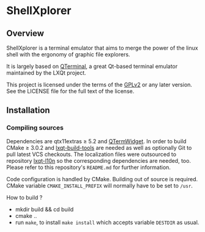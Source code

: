# ShellXplorer

## Overview

ShellXplorer is a terminal emulator that aims to merge the power of the linux shell with the ergonomy of graphic file explorers.

It is largely based on [QTerminal](https://github.com/lxqt/qterminal), a great Qt-based terminal emulator maintained by the LXQt project.

This project is licensed under the terms of the [GPLv2](https://www.gnu.org/licenses/gpl-2.0.en.html) or any later version. See the LICENSE file for the full text of the license.

## Installation

### Compiling sources

Dependencies are qtx11extras ≥ 5.2 and [QTermWidget](https://github.com/lxqt/qtermwidget).
In order to build CMake ≥ 3.0.2 and [lxqt-build-tools](https://github.com/lxqt/lxqt-build-tools) are needed as well as optionally Git to pull latest VCS checkouts. The localization files were outsourced to repository [lxqt-l10n](https://github.com/lxqt/lxqt-l10n) so the corresponding dependencies are needed, too. Please refer to this repository's `README.md` for further information.

Code configuration is handled by CMake. Building out of source is required. CMake variable `CMAKE_INSTALL_PREFIX` will normally have to be set to `/usr`.

How to build ?
* mkdir build && cd build
* cmake ..
* run `make`, to install `make install` which accepts variable `DESTDIR` as usual.

